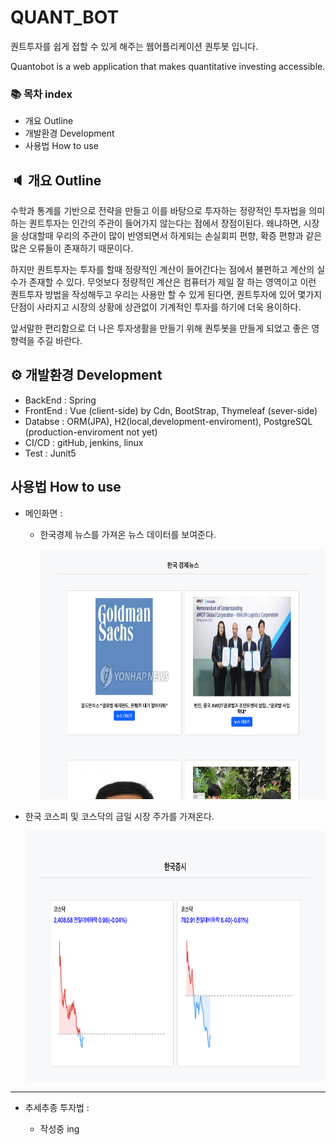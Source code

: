 # QUANT_BOT

퀀트투자를 쉽게 접할 수 있게 해주는 웹어플리케이션 퀀투봇 입니다.

Quantobot is a web application that makes quantitative investing accessible.

### 📚 목차 index

- 개요 Outline
- 개발환경 Development
- 사용법 How to use

## 🔈 개요 Outline

수학과 통계를 기반으로 전략을 만들고 이를 바탕으로 투자하는 정량적인 투자법을 의미하는 퀀트투자는 인간의 주관이 들어가지 않는다는 점에서 장점이된다.
왜냐하면, 시장을 상대할때 우리의 주관이 많이 반영되면서 하게되는 손실회피 편향, 확증 편향과 같은 많은 오류들이 존재하기 때문이다.

하지만 퀀트투자는 투자를 할때 정량적인 계산이 들어간다는 점에서 불편하고 계산의 실수가 존재할 수 있다.
무엇보다 정량적인 계산은 컴퓨터가 제일 잘 하는 영역이고 이런 퀀트투자 방법을 작성해두고 우리는 사용만 할 수 있게 된다면, 퀀트투자에 있어
몇가지 단점이 사라지고 시장의 상황에 상관없이 기계적인 투자를 하기에 더욱 용이하다.

앞서말한 편리함으로 더 나은 투자생활을 만들기 위해 퀀투봇을 만들게 되었고 좋은 영향력을 주길 바란다.

## ⚙️ 개발환경 Development

- BackEnd : Spring
- FrontEnd : Vue (client-side) by Cdn, BootStrap, Thymeleaf (sever-side)
- Databse : ORM(JPA), H2(local,development-enviroment), PostgreSQL (production-enviroment not yet)
- CI/CD : gitHub, jenkins, linux
- Test : Junit5

## 사용법 How to use

- 메인화면 :

  - 한국경제 뉴스를 가져온 뉴스 데이터를 보여준다.

    <img src="./img_for_md/main1.png" width="600rem" height="400rem" title="px(픽셀) 크기 설정" alt="main"></img>

- 한국 코스피 및 코스닥의 금일 시장 주가를 가져온다.

  <img src="./img_for_md/main2.png" width="600rem" height="400rem" title="px(픽셀) 크기 설정" alt="main"></img>

---

- 추세추종 투자법 :

  - 작성중 ing
